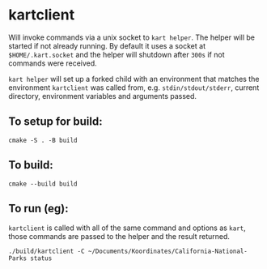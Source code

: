 # kartclient 

Will invoke commands via a unix socket to `kart helper`. The helper will be started if not already running. 
By default it uses a socket at `$HOME/.kart.socket` and the helper will shutdown after `300s` if not commands were 
received.

`kart helper` will set up a forked child with an environment that matches the environment `kartclient` was 
called from, e.g. `stdin/stdout/stderr`, current directory, environment variables and arguments passed.

## To setup for build:
```cmake -S . -B build```

## To build:
```cmake --build build```

## To run (eg):
`kartclient` is called with all of the same command and options as `kart`, those commands are passed to the helper 
and the result returned.

```./build/kartclient -C ~/Documents/Koordinates/California-National-Parks status```